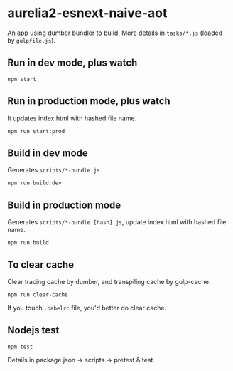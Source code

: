 # aurelia2-esnext-naive-aot

An app using dumber bundler to build. More details in `tasks/*.js` (loaded by `gulpfile.js`).

## Run in dev mode, plus watch
```
npm start
```

## Run in production mode, plus watch

It updates index.html with hashed file name.
```
npm run start:prod
```

## Build in dev mode

Generates `scripts/*-bundle.js`
```
npm run build:dev
```

## Build in production mode

Generates `scripts/*-bundle.[hash].js`, update index.html with hashed file name.
```
npm run build
```

## To clear cache

Clear tracing cache by dumber, and transpiling cache by gulp-cache.
```
npm run clear-cache
```
If you touch `.babelrc` file, you'd better do clear cache.

## Nodejs test
```
npm test
```

Details in package.json -> scripts -> pretest & test.
